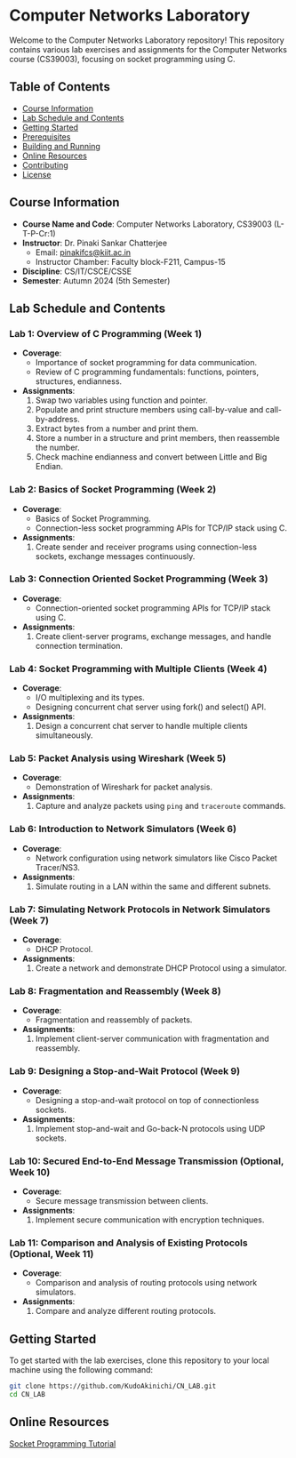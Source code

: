 # Computer Networks Laboratory

Welcome to the Computer Networks Laboratory repository! This repository contains various lab exercises and assignments for the Computer Networks course (CS39003), focusing on socket programming using C.

## Table of Contents

- [Course Information](#course-information)
- [Lab Schedule and Contents](#lab-schedule-and-contents)
- [Getting Started](#getting-started)
- [Prerequisites](#prerequisites)
- [Building and Running](#building-and-running)
- [Online Resources](#online-resources)
- [Contributing](#contributing)
- [License](#license)

## Course Information

- **Course Name and Code**: Computer Networks Laboratory, CS39003 (L-T-P-Cr:1)
- **Instructor**: Dr. Pinaki Sankar Chatterjee
  - Email: [pinakifcs@kiit.ac.in](mailto:pinakifcs@kiit.ac.in)
  - Instructor Chamber: Faculty block-F211, Campus-15
- **Discipline**: CS/IT/CSCE/CSSE
- **Semester**: Autumn 2024 (5th Semester)

## Lab Schedule and Contents

### Lab 1: Overview of C Programming (Week 1)
- **Coverage**:
  - Importance of socket programming for data communication.
  - Review of C programming fundamentals: functions, pointers, structures, endianness.
- **Assignments**:
  1. Swap two variables using function and pointer.
  2. Populate and print structure members using call-by-value and call-by-address.
  3. Extract bytes from a number and print them.
  4. Store a number in a structure and print members, then reassemble the number.
  5. Check machine endianness and convert between Little and Big Endian.

### Lab 2: Basics of Socket Programming (Week 2)
- **Coverage**:
  - Basics of Socket Programming.
  - Connection-less socket programming APIs for TCP/IP stack using C.
- **Assignments**:
  1. Create sender and receiver programs using connection-less sockets, exchange messages continuously.

### Lab 3: Connection Oriented Socket Programming (Week 3)
- **Coverage**:
  - Connection-oriented socket programming APIs for TCP/IP stack using C.
- **Assignments**:
  1. Create client-server programs, exchange messages, and handle connection termination.

### Lab 4: Socket Programming with Multiple Clients (Week 4)
- **Coverage**:
  - I/O multiplexing and its types.
  - Designing concurrent chat server using fork() and select() API.
- **Assignments**:
  1. Design a concurrent chat server to handle multiple clients simultaneously.

### Lab 5: Packet Analysis using Wireshark (Week 5)
- **Coverage**:
  - Demonstration of Wireshark for packet analysis.
- **Assignments**:
  1. Capture and analyze packets using `ping` and `traceroute` commands.

### Lab 6: Introduction to Network Simulators (Week 6)
- **Coverage**:
  - Network configuration using network simulators like Cisco Packet Tracer/NS3.
- **Assignments**:
  1. Simulate routing in a LAN within the same and different subnets.

### Lab 7: Simulating Network Protocols in Network Simulators (Week 7)
- **Coverage**:
  - DHCP Protocol.
- **Assignments**:
  1. Create a network and demonstrate DHCP Protocol using a simulator.

### Lab 8: Fragmentation and Reassembly (Week 8)
- **Coverage**:
  - Fragmentation and reassembly of packets.
- **Assignments**:
  1. Implement client-server communication with fragmentation and reassembly.

### Lab 9: Designing a Stop-and-Wait Protocol (Week 9)
- **Coverage**:
  - Designing a stop-and-wait protocol on top of connectionless sockets.
- **Assignments**:
  1. Implement stop-and-wait and Go-back-N protocols using UDP sockets.

### Lab 10: Secured End-to-End Message Transmission (Optional, Week 10)
- **Coverage**:
  - Secure message transmission between clients.
- **Assignments**:
  1. Implement secure communication with encryption techniques.

### Lab 11: Comparison and Analysis of Existing Protocols (Optional, Week 11)
- **Coverage**:
  - Comparison and analysis of routing protocols using network simulators.
- **Assignments**:
  1. Compare and analyze different routing protocols.

## Getting Started

To get started with the lab exercises, clone this repository to your local machine using the following command:

```sh
git clone https://github.com/KudoAkinichi/CN_LAB.git
cd CN_LAB
```

## Online Resources
[Socket Programming Tutorial](https://www.youtube.com/playlist?list=PLOholRFa862SX9Ypgk3vsByrfMT_hMq-l)
